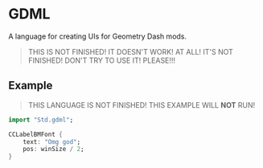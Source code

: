 # GDML

A language for creating UIs for Geometry Dash mods.

> THIS IS NOT FINISHED! IT DOESN'T WORK! AT ALL! IT'S NOT FINISHED! DON'T TRY TO USE IT! PLEASE!!!

## Example

> THIS LANGUAGE IS NOT FINISHED! THIS EXAMPLE WILL **NOT** RUN!

```dart
import "Std.gdml";

CCLabelBMFont {
    text: "Omg god";
    pos: winSize / 2;
}
```
